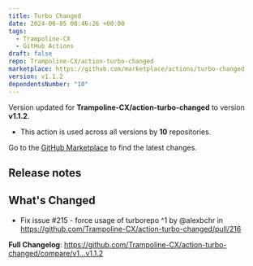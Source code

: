 ```yaml
---
title: Turbo Changed
date: 2024-06-05 08:46:26 +00:00
tags:
  - Trampoline-CX
  - GitHub Actions
draft: false
repo: Trampoline-CX/action-turbo-changed
marketplace: https://github.com/marketplace/actions/turbo-changed
version: v1.1.2
dependentsNumber: "10"
---
```



Version updated for **Trampoline-CX/action-turbo-changed** to version **v1.1.2**.
- This action is used across all versions by **10** repositories.

Go to the [GitHub Marketplace](https://github.com/marketplace/actions/turbo-changed) to find the latest changes.

## Release notes

## What's Changed

* Fix issue #215 - force usage of turborepo ^1 by @alexbchr in https://github.com/Trampoline-CX/action-turbo-changed/pull/216


**Full Changelog**: https://github.com/Trampoline-CX/action-turbo-changed/compare/v1...v1.1.2
